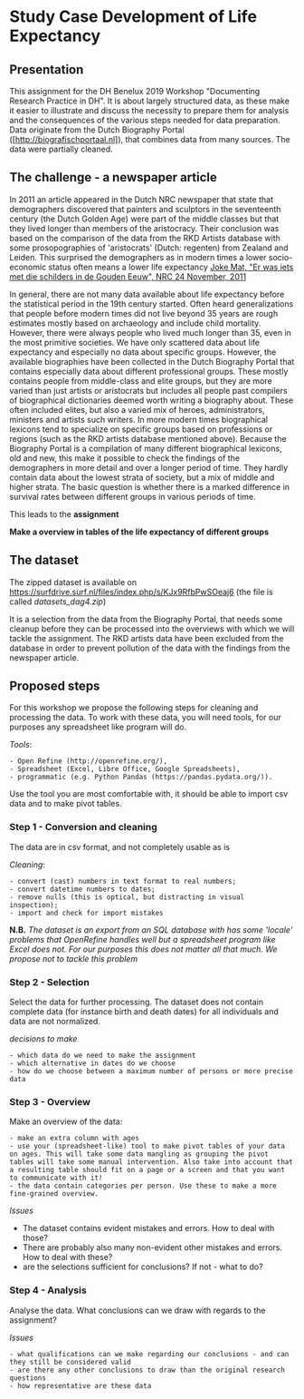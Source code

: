# Study Case Development of Life Expectancy

## Presentation

This assignment for the DH Benelux 2019 Workshop "Documenting Research Practice in DH".
It is about largely structured data, as these make it easier to illustrate and discuss the necessity to prepare them for analysis and the consequences of the various steps needed for data preparation. Data originate from the Dutch Biography Portal ([http://biografischportaal.nl]), that combines data from many sources. The data were partially cleaned.

## The challenge - a newspaper article

In 2011 an article appeared in the Dutch NRC newspaper that state that demographers discovered that painters and sculptors in the seventeenth century (the Dutch Golden Age) were part of the middle classes but that they lived longer than members of the aristocracy. Their conclusion was based on the comparison of the data from the RKD Artists database with some prosopographies of 'aristocrats' (Dutch: regenten) from Zealand and Leiden. This surprised the demographers as in modern times a lower socio-economic status often means a lower life expectancy [Joke Mat, "Er was iets met die schilders in de Gouden Eeuw", NRC 24 November, 2011](https://www.nrc.nl/nieuws/2011/11/24/er-was-iets-met-die-schilders-in-de-gouden-eeuw-12113509-a1183926)

In general, there are not many data available about life expectancy before the statistical period in the 19th century started. Often heard generalizations that people before modern times did not live beyond 35 years are rough estimates mostly based on archaeology and include child mortality. However, there were always people who lived much longer than 35, even in the most primitive societies. We have only scattered data about life expectancy and especially no data about specific groups. However, the available biographies have been collected in the Dutch Biography Portal that contains especially data about different professional groups. These mostly contains people from middle-class and elite groups, but they are more varied than just artists or aristocrats but includes all people past compilers of biographical dictionaries deemed worth writing a biography about. These often included elites, but also a varied mix of heroes, administrators, ministers and artists such writers. In more modern times biographical lexicons tend to specialize on specific groups based on professions or regions (such as the RKD artists database mentioned above). Because the Biography Portal is a compilation of many different biographical lexicons, old and new, this make it possible to check the findings of the demographers in more detail and over a longer period of time. They hardly contain data about the lowest strata of society, but a mix of middle and higher strata. The basic question is whether there is a marked difference in survival rates between different groups in various periods of time.

This leads to the **assignment**

**Make a overview in tables of the life expectancy of different groups**

## The dataset

The zipped dataset is available on
https://surfdrive.surf.nl/files/index.php/s/KJx9RfbPwSOeaj6 (the file is called _datasets_dag4.zip_)

It is a selection from the data from the Biography Portal, that needs some cleanup before they can be processed into the overviews with which we will tackle the assignment. The RKD artists data have been excluded from the database in order to prevent pollution of the data with the findings from the newspaper article.

## Proposed steps

For this workshop we propose the following steps for cleaning and processing the data. To work with these data, you will need tools, for our purposes any spreadsheet like program will do.

_Tools_:

    - Open Refine (http://openrefine.org/),
    - Spreadsheet (Excel, Libre Office, Google Spreadsheets),
    - programmatic (e.g. Python Pandas (https://pandas.pydata.org/)).

Use the tool you are most comfortable with, it should be able to import csv data and to make pivot tables.

### Step 1 - Conversion and cleaning

The data are in csv format, and not completely usable as is

_Cleaning_:

    - convert (cast) numbers in text format to real numbers;
    - convert datetime numbers to dates;
    - remove nulls (this is optical, but distracting in visual inspection);
    - import and check for import mistakes



**N.B.** _The dataset is an export from an SQL database with has some 'locale' problems that OpenRefine handles well but a spreadsheet program like Excel does not. For our purposes this does not matter all that much. We propose not to tackle this problem_

### Step 2 - Selection

Select the data for further processing. The dataset does not contain complete data (for instance birth and death dates) for all individuals and data are not normalized.

_decisions to make_

    - which data do we need to make the assignment
    - which alternative in dates do we choose
    - how do we choose between a maximum number of persons or more precise data


### Step 3 - Overview

Make an overview of the data:

    - make an extra column with ages
    - use your (spreadsheet-like) tool to make pivot tables of your data on ages. This will take some data mangling as grouping the pivot tables will take some manual intervention. Also take into account that a resulting table should fit on a page or a screen and that you want to communicate with it!
    - the data contain categories per person. Use these to make a more fine-grained overview.

_Issues_

  - The dataset contains evident mistakes and errors. How to deal with those?
  - There are probably also many non-evident other mistakes and errors. How to deal with these?
  - are the selections sufficient for conclusions? If not - what to do?

### Step 4 - Analysis

Analyse the data. What conclusions can we draw with regards to the assignment?

_Issues_

    - what qualifications can we make regarding our conclusions - and can they still be considered valid
    - are there any other conclusions to draw than the original research questions
    - how representative are these data
